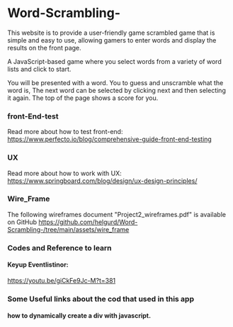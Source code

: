 # Word-Scrambling-
This website is to provide a user-friendly game scrambled game that is simple and easy to use, allowing gamers to enter words and display the results on the front page.

A JavaScript-based game where you select words from a variety of word lists and click to start.   

You will be presented with a word.
You to guess and unscramble what the word is, The next word can be selected by clicking next and then selecting it again.
The top of the page shows a score for you.

### front-End-test
Read more about how to test front-end: 
https://www.perfecto.io/blog/comprehensive-guide-front-end-testing

### UX 

Read more about how to work with UX: 
https://www.springboard.com/blog/design/ux-design-principles/


### Wire_Frame
The following wireframes document "Project2_wireframes.pdf" is available on GitHub
https://github.com/helgurd/Word-Scrambling-/tree/main/assets/wire_frame

### Codes and Reference to learn 
#### Keyup Eventlistinor:
https://youtu.be/giCkFe9Jc-M?t=381


### Some Useful links about the cod that used in this app

#### how to dynamically create a div with javascript.

